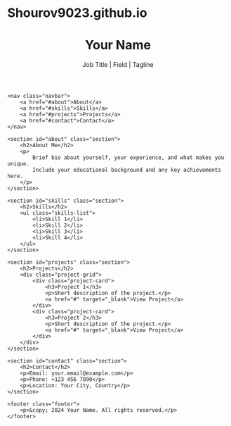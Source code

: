 # Shourov9023.github.io
<!DOCTYPE html>
<html lang="en">
<head>
    <meta charset="UTF-8">
    <meta name="viewport" content="width=device-width, initial-scale=1.0">
    <title>Your Name Portfolio</title>
    <link rel="stylesheet" href="styles.css">
</head>
<body>
    <header class="main-header">
        <div class="container">
            <h1>Your Name</h1>
            <p>Job Title | Field | Tagline</p>
        </div>
    </header>

    <nav class="navbar">
        <a href="#about">About</a>
        <a href="#skills">Skills</a>
        <a href="#projects">Projects</a>
        <a href="#contact">Contact</a>
    </nav>

    <section id="about" class="section">
        <h2>About Me</h2>
        <p>
            Brief bio about yourself, your experience, and what makes you unique. 
            Include your educational background and any key achievements here.
        </p>
    </section>

    <section id="skills" class="section">
        <h2>Skills</h2>
        <ul class="skills-list">
            <li>Skill 1</li>
            <li>Skill 2</li>
            <li>Skill 3</li>
            <li>Skill 4</li>
        </ul>
    </section>

    <section id="projects" class="section">
        <h2>Projects</h2>
        <div class="project-grid">
            <div class="project-card">
                <h3>Project 1</h3>
                <p>Short description of the project.</p>
                <a href="#" target="_blank">View Project</a>
            </div>
            <div class="project-card">
                <h3>Project 2</h3>
                <p>Short description of the project.</p>
                <a href="#" target="_blank">View Project</a>
            </div>
        </div>
    </section>

    <section id="contact" class="section">
        <h2>Contact</h2>
        <p>Email: your.email@example.com</p>
        <p>Phone: +123 456 7890</p>
        <p>Location: Your City, Country</p>
    </section>

    <footer class="footer">
        <p>&copy; 2024 Your Name. All rights reserved.</p>
    </footer>
</body>
</html>
